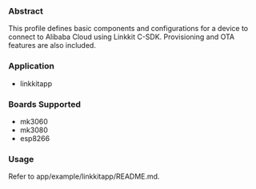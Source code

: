 ### Abstract
This profile defines basic components and configurations for a device to connect to Alibaba Cloud using Linkkit C-SDK. Provisioning and OTA features are also included.

### Application
- linkkitapp

### Boards Supported
- mk3060
- mk3080
- esp8266

### Usage
Refer to app/example/linkkitapp/README.md.
